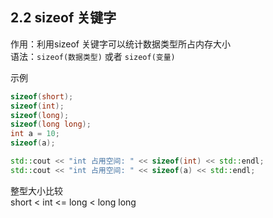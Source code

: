 ## 2.2 sizeof 关键字
作用：利用sizeof 关键字可以统计数据类型所占内存大小   
语法：`sizeof(数据类型)` 或者 `sizeof(变量)`   

示例
```cpp
sizeof(short);
sizeof(int);
sizeof(long);
sizeof(long long);
int a = 10;
sizeof(a);

std::cout << "int 占用空间: " << sizeof(int) << std::endl;
std::cout << "int 占用空间: " << sizeof(a) << std::endl;


```
整型大小比较   
short < int <= long < long long     